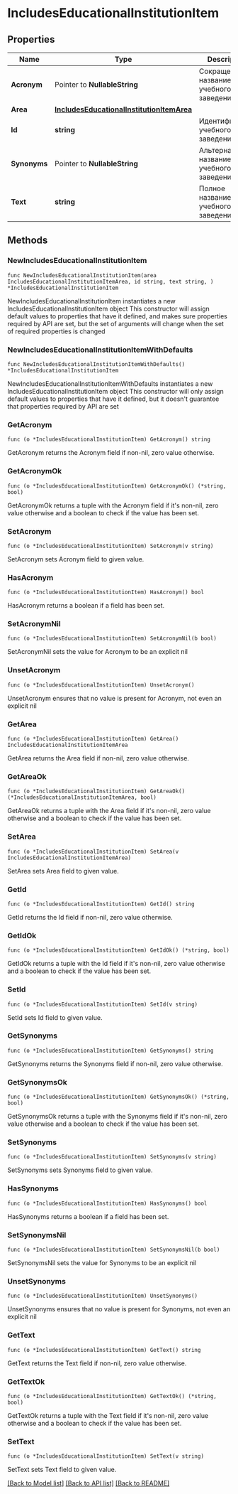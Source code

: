 # IncludesEducationalInstitutionItem

## Properties

Name | Type | Description | Notes
------------ | ------------- | ------------- | -------------
**Acronym** | Pointer to **NullableString** | Сокращенное название учебного заведения | [optional] 
**Area** | [**IncludesEducationalInstitutionItemArea**](IncludesEducationalInstitutionItemArea.md) |  | 
**Id** | **string** | Идентификатор учебного заведения | 
**Synonyms** | Pointer to **NullableString** | Альтернативное название учебного заведения | [optional] 
**Text** | **string** | Полное название учебного заведения | 

## Methods

### NewIncludesEducationalInstitutionItem

`func NewIncludesEducationalInstitutionItem(area IncludesEducationalInstitutionItemArea, id string, text string, ) *IncludesEducationalInstitutionItem`

NewIncludesEducationalInstitutionItem instantiates a new IncludesEducationalInstitutionItem object
This constructor will assign default values to properties that have it defined,
and makes sure properties required by API are set, but the set of arguments
will change when the set of required properties is changed

### NewIncludesEducationalInstitutionItemWithDefaults

`func NewIncludesEducationalInstitutionItemWithDefaults() *IncludesEducationalInstitutionItem`

NewIncludesEducationalInstitutionItemWithDefaults instantiates a new IncludesEducationalInstitutionItem object
This constructor will only assign default values to properties that have it defined,
but it doesn't guarantee that properties required by API are set

### GetAcronym

`func (o *IncludesEducationalInstitutionItem) GetAcronym() string`

GetAcronym returns the Acronym field if non-nil, zero value otherwise.

### GetAcronymOk

`func (o *IncludesEducationalInstitutionItem) GetAcronymOk() (*string, bool)`

GetAcronymOk returns a tuple with the Acronym field if it's non-nil, zero value otherwise
and a boolean to check if the value has been set.

### SetAcronym

`func (o *IncludesEducationalInstitutionItem) SetAcronym(v string)`

SetAcronym sets Acronym field to given value.

### HasAcronym

`func (o *IncludesEducationalInstitutionItem) HasAcronym() bool`

HasAcronym returns a boolean if a field has been set.

### SetAcronymNil

`func (o *IncludesEducationalInstitutionItem) SetAcronymNil(b bool)`

 SetAcronymNil sets the value for Acronym to be an explicit nil

### UnsetAcronym
`func (o *IncludesEducationalInstitutionItem) UnsetAcronym()`

UnsetAcronym ensures that no value is present for Acronym, not even an explicit nil
### GetArea

`func (o *IncludesEducationalInstitutionItem) GetArea() IncludesEducationalInstitutionItemArea`

GetArea returns the Area field if non-nil, zero value otherwise.

### GetAreaOk

`func (o *IncludesEducationalInstitutionItem) GetAreaOk() (*IncludesEducationalInstitutionItemArea, bool)`

GetAreaOk returns a tuple with the Area field if it's non-nil, zero value otherwise
and a boolean to check if the value has been set.

### SetArea

`func (o *IncludesEducationalInstitutionItem) SetArea(v IncludesEducationalInstitutionItemArea)`

SetArea sets Area field to given value.


### GetId

`func (o *IncludesEducationalInstitutionItem) GetId() string`

GetId returns the Id field if non-nil, zero value otherwise.

### GetIdOk

`func (o *IncludesEducationalInstitutionItem) GetIdOk() (*string, bool)`

GetIdOk returns a tuple with the Id field if it's non-nil, zero value otherwise
and a boolean to check if the value has been set.

### SetId

`func (o *IncludesEducationalInstitutionItem) SetId(v string)`

SetId sets Id field to given value.


### GetSynonyms

`func (o *IncludesEducationalInstitutionItem) GetSynonyms() string`

GetSynonyms returns the Synonyms field if non-nil, zero value otherwise.

### GetSynonymsOk

`func (o *IncludesEducationalInstitutionItem) GetSynonymsOk() (*string, bool)`

GetSynonymsOk returns a tuple with the Synonyms field if it's non-nil, zero value otherwise
and a boolean to check if the value has been set.

### SetSynonyms

`func (o *IncludesEducationalInstitutionItem) SetSynonyms(v string)`

SetSynonyms sets Synonyms field to given value.

### HasSynonyms

`func (o *IncludesEducationalInstitutionItem) HasSynonyms() bool`

HasSynonyms returns a boolean if a field has been set.

### SetSynonymsNil

`func (o *IncludesEducationalInstitutionItem) SetSynonymsNil(b bool)`

 SetSynonymsNil sets the value for Synonyms to be an explicit nil

### UnsetSynonyms
`func (o *IncludesEducationalInstitutionItem) UnsetSynonyms()`

UnsetSynonyms ensures that no value is present for Synonyms, not even an explicit nil
### GetText

`func (o *IncludesEducationalInstitutionItem) GetText() string`

GetText returns the Text field if non-nil, zero value otherwise.

### GetTextOk

`func (o *IncludesEducationalInstitutionItem) GetTextOk() (*string, bool)`

GetTextOk returns a tuple with the Text field if it's non-nil, zero value otherwise
and a boolean to check if the value has been set.

### SetText

`func (o *IncludesEducationalInstitutionItem) SetText(v string)`

SetText sets Text field to given value.



[[Back to Model list]](../README.md#documentation-for-models) [[Back to API list]](../README.md#documentation-for-api-endpoints) [[Back to README]](../README.md)


